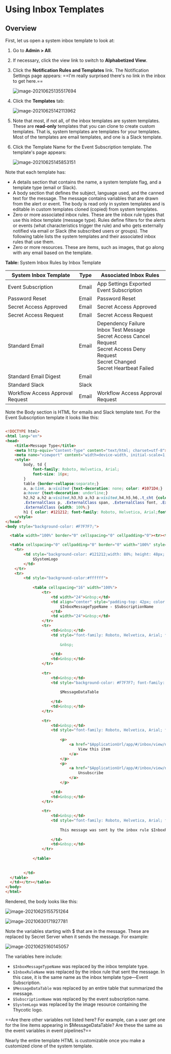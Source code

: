 [title]: # "Using Inbox Templates"
[tags]: # "inbox templates,email,slack"
[priority]: # "1000"

# Using Inbox Templates

## Overview

First, let us open a system inbox template to look at:

1. Go to **Admin \> All**.

1. If necessary, click the view link to switch to **Alphabetized View**.

1. Click the **Notification Rules and Templates** link. The Notification Settings page appears:
   ==I'm really surprised there's no link in the inbox to get here.==

   ![image-20210625135517694](images/image-20210625135517694.png)

1. Click the **Templates** tab:

   ![image-20210625142113962](images/image-20210625142113962.png)

1. Note that most, if not all, of the inbox templates are system templates. These are **read-only** templates that you can clone to create custom templates. That is, system templates are templates for your templates. Most of the templates are email templates, and one is a Slack template. 

1. Click the Template Name for the Event Subscription template. The template's page appears:

   ![image-20210625145853151](images/image-20210625145853151.png)

Note that each template has:

- A details section that contains the name, a system template flag, and a template type (email or Slack).
- A body section that defines the subject, language used, and the canned text for the message. The message contains variables that are drawn from the alert or event. The body is read only in system templates and is editable in custom templates cloned (copied) from system templates.
- Zero or more associated inbox rules. These are the inbox rule types that use this inbox template (message type). Rules define filters for the alerts or events (what characteristics trigger the rule) and who gets externally notified via email or Slack (the subscribed users or groups). The following table lists the system templates and their associated inbox rules that use them.
- Zero or more resources. These are items, such as images, that go along with any email based on the template. 

**Table:** System Inbox Rules by Inbox Template

| System Inbox Template            | Type  | Associated Inbox Rules                                       |
| -------------------------------- | ----- | ------------------------------------------------------------ |
| Event Subscription               | Email | App Settings Exported<br />Event Subscription<br />          |
| Password Reset                   | Email | Password Reset                                               |
| Secret Access Approved           | Email | Secret Access Approved                                       |
| Secret Access Request            | Email | Secret Access Request                                        |
| Standard Email                   | Email | Dependency Failure<br />Inbox Test Message<br />Secret Access Cancel Request<br />Secret Access Deny Request<br />Secret Changed <br />Secret Heartbeat Failed |
| Standard Email Digest            | Email |                                                              |
| Standard Slack                   | Slack |                                                              |
| Workflow Access Approval Request | Email | Workflow Access Approval Request                             |

Note the Body section is HTML for emails and Slack template text. For the Event Subscription template it looks like this:

```html

<!DOCTYPE html>
<html lang="en">
<head>
    <title>Message Type</title>
    <meta http-equiv="Content-Type" content="text/html; charset=utf-8">
    <meta name="viewport" content="width=device-width, initial-scale=1, maximum-scale=1" />
    <style>
		body, td {
			font-family: Roboto, Helvetica, Arial;
			font-size: 16px;
		}
		table {border-collapse:separate;}
		a, a:link, a:visited {text-decoration: none; color: #1071D4;}
		a:hover {text-decoration: underline;}
		h2,h2 a,h2 a:visited,h3,h3 a,h3 a:visited,h4,h5,h6,.t_cht {color:#000 !important;}
		.ExternalClass p, .ExternalClass span, .ExternalClass font, .ExternalClass td {line-height: 100%;}
		.ExternalClass {width: 100%;}
		h1 { color: #121212; font-family: Roboto, Helvetica, Arial;font-style: normal;font-weight: bold;font-size: 32px; }
    </style>
</head>
<body style="background-color: #F7F7F7;">

  <table width="100%" border="0" cellspacing="0" cellpadding="0"><tr><td align="center">

  <table cellspacing="0" cellpadding="0" border="0" width="100%" style="max-width: 640px; ">
	<tr>
		<td style="background-color: #121212;width: 80%; height: 48px; color: #ffffff; padding-left: 32px;">
			$SystemLogo
		</td>
	</tr>
	<tr>
		<td style="background-color:#ffffff">
		
			<table cellspacing="16" width="100%">
				<tr>
					<td width="24">&nbsp;</td>
					<td align="center" style="padding-top: 42px; color: #121212; font-family: Roboto, Helvetica, Arial;font-style: normal;font-weight: bold;font-size: 32px;text-align: center;">
						$InboxMessageTypeName - $SubscriptionName
					</td>
					<td width="24">&nbsp;</td>
				</tr>
				<tr>
					<td>&nbsp;</td>
					<td style="font-family: Roboto, Helvetica, Arial; font-weight: normal; font-size: 16px; color: #323232;">
						
						&nbsp;
						
					</td>
					<td>&nbsp;</td>
				</tr>
				
				<tr>
					<td>&nbsp;</td>
					<td style="background-color: #F7F7F7; font-family: Roboto, Helvetica, Arial; font-weight: normal; font-size: 16px; color: #323232; padding: 0px">
					
						$MessageDataTable
						
					</td>
					<td>&nbsp;</td>
				</tr>
				
				<tr>
					<td>&nbsp;</td>
					<td style="font-family: Roboto, Helvetica, Arial; font-weight: normal; font-size: 16px; color: #323232; padding: 16px" align="center">
					
						<p>
							<a href="$ApplicationUrl/app/#/inbox/view/notifications?messageId=$MessageId" style="text-decoration: none; display: inline-block; background-color: #008270; width: 400px; height: 40px; line-height: 40px; color: #ffffff; text-align: center">
								View this item
							</a>
						</p>
						<p>
							<a href="$ApplicationUrl/app/#/inbox/view/notifications?messageId=$MessageId&unsubscribe=true">
								Unsubscribe
							</a>
						</p>
						
					</td>
					<td>&nbsp;</td>
				</tr>
				
				<tr>
					<td>&nbsp;</td>
					<td style="font-family: Roboto, Helvetica, Arial; font-weight: normal; font-size: 11px; color: #646464" align="center">
					
						This message was sent by the inbox rule $InboxRuleName
						
					</td>
					<td>&nbsp;</td>
				</tr>
				
			</table>
			
		
		</td>
  </table>
  </td></tr></table>
</body>
</html>

```

Rendered, the body looks like this:

![image-20210625155751264](images/image-20210625155751264.png)

![image-20210630171927781](images/image-20210630171927781.png)

Note the variables starting with $ that are in the message. These are replaced by Secret Server when it sends the message. For example:

![image-20210625160145057](images/image-20210625160145057.png)

The variables here include:

- `$InboxMessageTypeName` was replaced by the inbox template type.
- `$InboxRuleName` was replaced by the inbox rule that sent the message. In this case, it is the same name as the inbox template type—Event Subscription.
- `$MessageDataTable` was replaced by an entire table that summarized the message.
- `$SubscriptionName` was replaced by the event subscription name.
- `$SystemLogo` was replaced by the image resource containing the Thycotic logo. 

==Are there other variables not listed here? For example, can a user get one for the line items appearing in $MessageDataTable? Are these the same as the event variables in event pipelines?==

Nearly the entire template HTML is customizable once you make a customized clone of the system template. 
